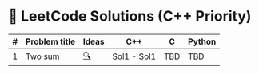 # 🧠 LeetCode Solutions (C++ Priority)


| #   | Problem title | Ideas                       |         C++         | C   | Python |
| --- | ------------- | --------------------------- |:-------------------:| --- | ------ |
| 1   | Two sum       | [🔍](00001-two-sum/idea.md) | [Sol1]() - [Sol1]() | TBD | TBD    |








